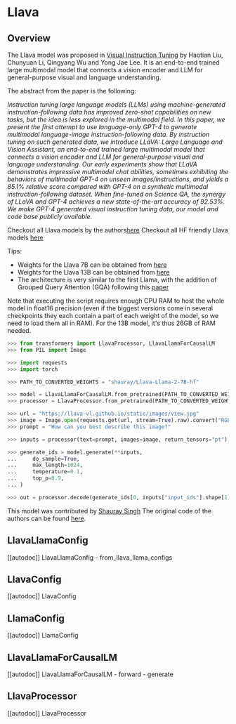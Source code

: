 <!--Copyright 2023 The HuggingFace Team. All rights reserved.

Licensed under the Apache License, Version 2.0 (the "License"); you may not use this file except in compliance with
the License. You may obtain a copy of the License at

http://www.apache.org/licenses/LICENSE-2.0

Unless required by applicable law or agreed to in writing, software distributed under the License is distributed on
an "AS IS" BASIS, WITHOUT WARRANTIES OR CONDITIONS OF ANY KIND, either express or implied. See the License for the
specific language governing permissions and limitations under the License.

⚠️ Note that this file is in Markdown but contains specific syntax for our doc-builder (similar to MDX) that may not be
rendered properly in your Markdown viewer.

-->

# Llava

## Overview

The Llava model was proposed in [Visual Instruction Tuning](https://arxiv.org/abs/2304.08485) by Haotian Liu, Chunyuan Li, Qingyang Wu and Yong Jae Lee. It is an end-to-end trained large multimodal model that connects a vision encoder and LLM for general-purpose visual and language understanding.

The abstract from the paper is the following:

*Instruction tuning large language models (LLMs) using machine-generated instruction-following data has improved zero-shot capabilities on new tasks, but the idea is less explored in the multimodal field. In this paper, we present the first attempt to use language-only GPT-4 to generate multimodal language-image instruction-following data. By instruction tuning on such generated data, we introduce LLaVA: Large Language and Vision Assistant, an end-to-end trained large multimodal model that connects a vision encoder and LLM for general-purpose visual and language understanding. Our early experiments show that LLaVA demonstrates impressive multimodel chat abilities, sometimes exhibiting the behaviors of multimodal GPT-4 on unseen images/instructions, and yields a 85.1% relative score compared with GPT-4 on a synthetic multimodal instruction-following dataset. When fine-tuned on Science QA, the synergy of LLaVA and GPT-4 achieves a new state-of-the-art accuracy of 92.53%. We make GPT-4 generated visual instruction tuning data, our model and code base publicly available.*

Checkout all Llava models by the authors[here](https://huggingface.co/models?search=llava)
Checkout all HF friendly Llava models [here](https://huggingface.co/models?search=llava-hf)

Tips:

- Weights for the Llava 7B can be obtained from [here](https://huggingface.co/shauray/Llava-Llama-2-7B-hf/)
- Weights for the Llava 13B can be obtained from [here](https://huggingface.co/shauray/Llava-Llama-2-13B-hf/)
- The architecture is very similar to the first Llama, with the addition of Grouped Query Attention (GQA) following this [paper](https://arxiv.org/pdf/2305.13245.pdf)

Note that executing the script requires enough CPU RAM to host the whole model in float16 precision (even if the biggest versions
come in several checkpoints they each contain a part of each weight of the model, so we need to load them all in RAM). For the 13B model, it's thus 26GB of RAM needed.

```python
>>> from transformers import LlavaProcessor, LlavaLlamaForCausalLM
>>> from PIL import Image

>>> import requests
>>> import torch

>>> PATH_TO_CONVERTED_WEIGHTS = "shauray/Llava-Llama-2-7B-hf"

>>> model = LlavaLlamaForCausalLM.from_pretrained(PATH_TO_CONVERTED_WEIGHTS)
>>> processor = LlavaProcessor.from_pretrained(PATH_TO_CONVERTED_WEIGHTS)

>>> url = "https://llava-vl.github.io/static/images/view.jpg"
>>> image = Image.open(requests.get(url, stream=True).raw).convert("RGB")
>>> prompt = "How can you best describe this image?"

>>> inputs = processor(text=prompt, images=image, return_tensors="pt")

>>> generate_ids = model.generate(**inputs,
...     do_sample=True,
...     max_length=1024,
...     temperature=0.1,
...     top_p=0.9,
... )

>>> out = processor.decode(generate_ids[0, inputs["input_ids"].shape[1]:], skip_special_tokens=True).strip()
```

This model was contributed by [Shauray Singh](https://huggingface.co/shauray) The original code of the authors can be found [here](https://github.com/haotian-liu/LLaVA).


## LlavaLlamaConfig

[[autodoc]] LlavaLlamaConfig
    - from_llava_llama_configs

## LlavaConfig

[[autodoc]] LlavaConfig

## LlamaConfig

[[autodoc]] LlamaConfig

## LlavaLlamaForCausalLM

[[autodoc]] LlavaLlamaForCausalLM
    - forward
    - generate

## LlavaProcessor

[[autodoc]] LlavaProcessor
